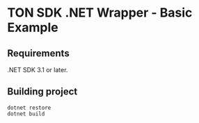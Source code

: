 ﻿# TON SDK .NET Wrapper - Basic Example

## Requirements

.NET SDK 3.1 or later.

## Building project

```
dotnet restore
dotnet build
```

